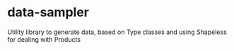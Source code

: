 # data-sampler
Utility library to generate data, based on Type classes and using Shapeless for dealing with Products
